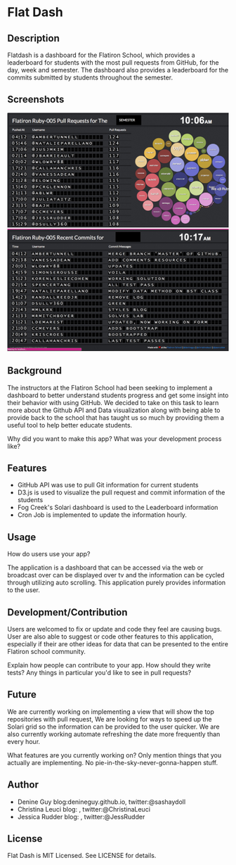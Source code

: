 # Flat Dash

## Description

Flatdash is a dashboard for the Flatiron School, which provides a leaderboard for students with the most pull requests from GitHub, for the day, week and semester. The dashboard also provides a leaderboard for the commits submitted by students throughout the semester.

## Screenshots
![Pull Request Leaderboard](/public/images/pull_request.png)
</br>
![Commit Leaderboard](/public/images/commits.png)


## Background

The instructors at the Flatiron School had been seeking to implement a dashboard to better understand students progress and get some insight into their behavior with using GitHub. We decided to take on this task to learn more about the Github API and Data visualization along with being able to provide back to the school that has taught us so much by providing them a useful tool to help better educate students.

Why did you want to make this app? What was your development process
like?

## Features

- GitHub API was use to pull Git information for current students
- D3.js is used to visualize the pull request and commit information of the students
- Fog Creek's Solari dashboard is used to the Leaderboard information
- Cron Job is implemented to update the information hourly.

## Usage

How do users use your app?

The application is a dashboard that can be accessed via the web or broadcast over can be displayed over tv and the information can be cycled through utilizing auto scrolling.  This application purely provides information to the user. 

## Development/Contribution

Users are welcomed to fix or update and code they feel are causing bugs.  User are also able to suggest or code other features to this application, especially if their are other ideas for data that can be presented to the entire Flatiron school community.

Explain how people can contribute to your app. How should they write tests?
Any things in particular you'd like to see in pull requests?

## Future

We are currently working on implementing a view that will show the top repositories with pull request,  We are looking for ways to speed up the Solari grid so the information can be provided to the user quicker.  We are also currently working automate refreshing the date more frequently than every hour.

What features are you currently working on? Only mention things that you
actually are implementing. No pie-in-the-sky-never-gonna-happen stuff.

## Author

- Denine Guy   blog:denineguy.github.io,   twitter:@sashaydoll
- Christina Leuci   blog:  ,   twitter:@ChristinaLeuci
- Jessica Rudder   blog:   ,   twitter:@JessRudder

## License

Flat Dash is MIT Licensed. See LICENSE for details.